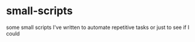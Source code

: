 # small-scripts

some small scripts I've written to automate repetitive tasks or just to see if I could
